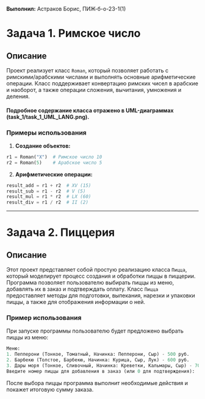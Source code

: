 **Выполнил:** Астраков Борис, ПИЖ-б-о-23-1(1)

# Задача 1. Римское число

## Описание

Проект реализует класс `Roman`, который позволяет работать с римскими/арабскими числами и выполнять основные арифметические операции. Класс поддерживает конвертацию римских чисел в арабские и наоборот, а также операции сложения, вычитания, умножения и деления.

#### Подробное содержание класса отражено в UML-диаграммах (task_1/task_1_UML_LANG.png).

### Примеры использования

1. **Создание объектов:**

```python
r1 = Roman("X")  # Римское число 10
r2 = Roman(5)    # Арабское число 5
```

2. **Арифметические операции:**

```python
result_add = r1 + r2  # XV (15)
result_sub = r1 - r2  # V (5)
result_mul = r1 * r2  # LX (60)
result_div = r1 / r2  # II (2)
```
-------------------------------------------------------------------------
# Задача 2. Пиццерия

## Описание

Этот проект представляет собой простую реализацию класса `Пицца`, который моделирует процесс создания и обработки пиццы в пиццерии. Программа позволяет пользователю выбирать пиццы из меню, добавлять их в заказ и подтверждать оплату. Класс `Пицца` предоставляет методы для подготовки, выпекания, нарезки и упаковки пиццы, а также для отображения информации о ней.

### Пример использования

При запуске программы пользователю будет предложено выбрать пиццы из меню:

```python
Меню:
1. Пепперони (Тонкое, Томатный, Начинка: Пепперони, Сыр) - 500 руб.
2. Барбекю (Толстое, Барбекю, Начинка: Курица, Сыр, Лук) - 600 руб.
3. Дары моря (Тонкое, Сливочный, Начинка: Креветки, Кальмары, Сыр) - 700 руб.
Введите номер пиццы для добавления в заказ (или 0 для подтверждения):
```

После выбора пиццы программа выполнит необходимые действия и покажет итоговую сумму заказа.
